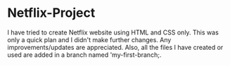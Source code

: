 # Netflix-Project
I have tried to create Netflix website using HTML and CSS only. This was only a quick plan and I didn't make further changes. Any improvements/updates are appreciated.
Also, all the files I have created or used are added in a branch named 'my-first-branch;.
